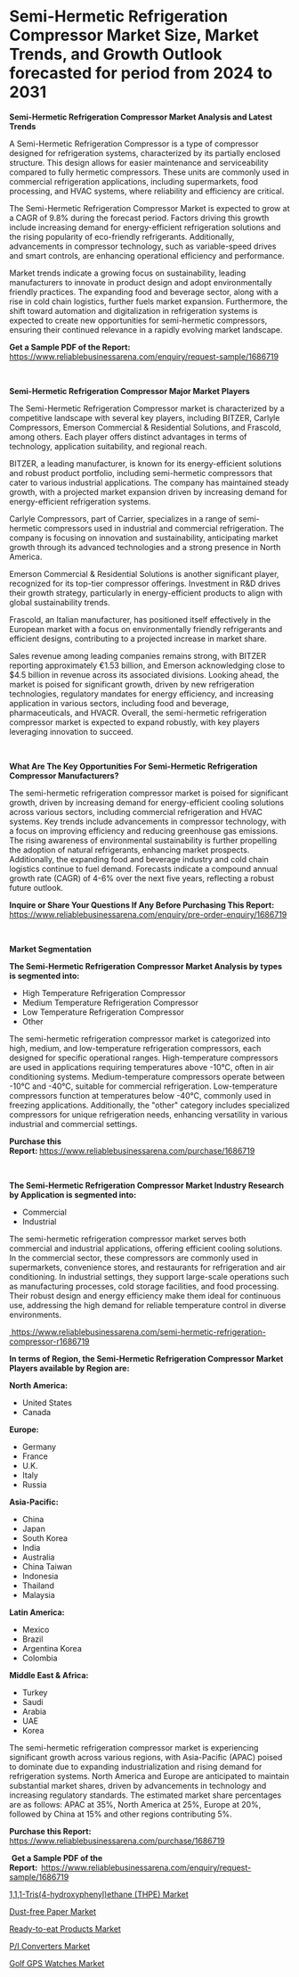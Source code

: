 <p><h1>Semi-Hermetic Refrigeration Compressor Market Size, Market Trends, and Growth Outlook forecasted for period from 2024 to 2031</h1></p><p><strong>Semi-Hermetic Refrigeration Compressor Market Analysis and Latest Trends</strong></p>
<p><p>A Semi-Hermetic Refrigeration Compressor is a type of compressor designed for refrigeration systems, characterized by its partially enclosed structure. This design allows for easier maintenance and serviceability compared to fully hermetic compressors. These units are commonly used in commercial refrigeration applications, including supermarkets, food processing, and HVAC systems, where reliability and efficiency are critical.</p><p>The Semi-Hermetic Refrigeration Compressor Market is expected to grow at a CAGR of 9.8% during the forecast period. Factors driving this growth include increasing demand for energy-efficient refrigeration solutions and the rising popularity of eco-friendly refrigerants. Additionally, advancements in compressor technology, such as variable-speed drives and smart controls, are enhancing operational efficiency and performance.</p><p>Market trends indicate a growing focus on sustainability, leading manufacturers to innovate in product design and adopt environmentally friendly practices. The expanding food and beverage sector, along with a rise in cold chain logistics, further fuels market expansion. Furthermore, the shift toward automation and digitalization in refrigeration systems is expected to create new opportunities for semi-hermetic compressors, ensuring their continued relevance in a rapidly evolving market landscape.</p></p>
<p><strong>Get a Sample PDF of the Report:&nbsp;</strong> <a href="https://www.reliablebusinessarena.com/enquiry/request-sample/1686719?utm_campaign=1566&utm_medium=2&utm_source=Github&utm_content=ia&utm_term=16102024&utm_id=semi-hermetic-refrigeration-compressor">https://www.reliablebusinessarena.com/enquiry/request-sample/1686719</a></p>
<p>&nbsp;</p>
<p><strong>Semi-Hermetic Refrigeration Compressor Major Market Players</strong></p>
<p><p>The Semi-Hermetic Refrigeration Compressor market is characterized by a competitive landscape with several key players, including BITZER, Carlyle Compressors, Emerson Commercial & Residential Solutions, and Frascold, among others. Each player offers distinct advantages in terms of technology, application suitability, and regional reach. </p><p>BITZER, a leading manufacturer, is known for its energy-efficient solutions and robust product portfolio, including semi-hermetic compressors that cater to various industrial applications. The company has maintained steady growth, with a projected market expansion driven by increasing demand for energy-efficient refrigeration systems.</p><p>Carlyle Compressors, part of Carrier, specializes in a range of semi-hermetic compressors used in industrial and commercial refrigeration. The company is focusing on innovation and sustainability, anticipating market growth through its advanced technologies and a strong presence in North America.</p><p>Emerson Commercial & Residential Solutions is another significant player, recognized for its top-tier compressor offerings. Investment in R&D drives their growth strategy, particularly in energy-efficient products to align with global sustainability trends. </p><p>Frascold, an Italian manufacturer, has positioned itself effectively in the European market with a focus on environmentally friendly refrigerants and efficient designs, contributing to a projected increase in market share.</p><p>Sales revenue among leading companies remains strong, with BITZER reporting approximately €1.53 billion, and Emerson acknowledging close to $4.5 billion in revenue across its associated divisions. Looking ahead, the market is poised for significant growth, driven by new refrigeration technologies, regulatory mandates for energy efficiency, and increasing application in various sectors, including food and beverage, pharmaceuticals, and HVACR. Overall, the semi-hermetic refrigeration compressor market is expected to expand robustly, with key players leveraging innovation to succeed.</p></p>
<p>&nbsp;</p>
<p><strong>What Are The Key Opportunities For Semi-Hermetic Refrigeration Compressor Manufacturers?</strong></p>
<p><p>The semi-hermetic refrigeration compressor market is poised for significant growth, driven by increasing demand for energy-efficient cooling solutions across various sectors, including commercial refrigeration and HVAC systems. Key trends include advancements in compressor technology, with a focus on improving efficiency and reducing greenhouse gas emissions. The rising awareness of environmental sustainability is further propelling the adoption of natural refrigerants, enhancing market prospects. Additionally, the expanding food and beverage industry and cold chain logistics continue to fuel demand. Forecasts indicate a compound annual growth rate (CAGR) of 4-6% over the next five years, reflecting a robust future outlook.</p></p>
<p><strong>Inquire or Share Your Questions If Any Before Purchasing This Report:</strong> <a href="https://www.reliablebusinessarena.com/enquiry/pre-order-enquiry/1686719?utm_campaign=1566&utm_medium=2&utm_source=Github&utm_content=ia&utm_term=16102024&utm_id=semi-hermetic-refrigeration-compressor">https://www.reliablebusinessarena.com/enquiry/pre-order-enquiry/1686719</a></p>
<p>&nbsp;</p>
<p><strong>Market Segmentation</strong></p>
<p><strong>The Semi-Hermetic Refrigeration Compressor Market Analysis by types is segmented into:</strong></p>
<p><ul><li>High Temperature Refrigeration Compressor</li><li>Medium Temperature Refrigeration Compressor</li><li>Low Temperature Refrigeration Compressor</li><li>Other</li></ul></p>
<p><p>The semi-hermetic refrigeration compressor market is categorized into high, medium, and low-temperature refrigeration compressors, each designed for specific operational ranges. High-temperature compressors are used in applications requiring temperatures above -10°C, often in air conditioning systems. Medium-temperature compressors operate between -10°C and -40°C, suitable for commercial refrigeration. Low-temperature compressors function at temperatures below -40°C, commonly used in freezing applications. Additionally, the "other" category includes specialized compressors for unique refrigeration needs, enhancing versatility in various industrial and commercial settings.</p></p>
<p><strong>Purchase this Report:&nbsp;</strong><a href="https://www.reliablebusinessarena.com/purchase/1686719?utm_campaign=1566&utm_medium=2&utm_source=Github&utm_content=ia&utm_term=16102024&utm_id=semi-hermetic-refrigeration-compressor">https://www.reliablebusinessarena.com/purchase/1686719</a></p>
<p>&nbsp;</p>
<p><strong>The Semi-Hermetic Refrigeration Compressor Market Industry Research by Application is segmented into:</strong></p>
<p><ul><li>Commercial</li><li>Industrial</li></ul></p>
<p><p>The semi-hermetic refrigeration compressor market serves both commercial and industrial applications, offering efficient cooling solutions. In the commercial sector, these compressors are commonly used in supermarkets, convenience stores, and restaurants for refrigeration and air conditioning. In industrial settings, they support large-scale operations such as manufacturing processes, cold storage facilities, and food processing. Their robust design and energy efficiency make them ideal for continuous use, addressing the high demand for reliable temperature control in diverse environments.</p></p>
<p><a href="https://www.reliablebusinessarena.com/semi-hermetic-refrigeration-compressor-r1686719?utm_campaign=1566&utm_medium=2&utm_source=Github&utm_content=ia&utm_term=16102024&utm_id=semi-hermetic-refrigeration-compressor">&nbsp;https://www.reliablebusinessarena.com/semi-hermetic-refrigeration-compressor-r1686719</a></p>
<p><strong>In terms of Region, the Semi-Hermetic Refrigeration Compressor Market Players available by Region are:</strong></p>
<p>
    <p> <strong> North America: </strong>
        <ul>
            <li>United States</li>
            <li>Canada</li>
        </ul>
        </p> 
    <p> <strong> Europe: </strong>
        <ul>
            <li>Germany</li>
            <li>France</li>
            <li>U.K.</li>
            <li>Italy</li>
            <li>Russia</li>
        </ul>
        </p> 
    <p> <strong> Asia-Pacific: </strong>
        <ul>
            <li>China</li>
            <li>Japan</li>
            <li>South Korea</li>
            <li>India</li>
            <li>Australia</li>
            <li>China Taiwan</li>
            <li>Indonesia</li>
            <li>Thailand</li>
            <li>Malaysia</li>
        </ul>
        </p> 
    <p> <strong> Latin America: </strong>
        <ul>
            <li>Mexico</li>
            <li>Brazil</li>
            <li>Argentina Korea</li>
            <li>Colombia</li>
        </ul>
        </p> 
    <p> <strong> Middle East & Africa: </strong>
        <ul>
            <li>Turkey</li>
            <li>Saudi</li>
            <li>Arabia</li>
            <li>UAE</li>
            <li>Korea</li>
        </ul>
    </p>
    </p>
<p><p>The semi-hermetic refrigeration compressor market is experiencing significant growth across various regions, with Asia-Pacific (APAC) poised to dominate due to expanding industrialization and rising demand for refrigeration systems. North America and Europe are anticipated to maintain substantial market shares, driven by advancements in technology and increasing regulatory standards. The estimated market share percentages are as follows: APAC at 35%, North America at 25%, Europe at 20%, followed by China at 15% and other regions contributing 5%.</p></p>
<p><strong>Purchase this Report: </strong><a href="https://www.reliablebusinessarena.com/purchase/1686719?utm_campaign=1566&utm_medium=2&utm_source=Github&utm_content=ia&utm_term=16102024&utm_id=semi-hermetic-refrigeration-compressor">https://www.reliablebusinessarena.com/purchase/1686719</a></p>
<p>&nbsp;<strong>Get a Sample PDF of the Report:&nbsp;&nbsp;</strong><a href="https://www.reliablebusinessarena.com/enquiry/request-sample/1686719?utm_campaign=1566&utm_medium=2&utm_source=Github&utm_content=ia&utm_term=16102024&utm_id=semi-hermetic-refrigeration-compressor">https://www.reliablebusinessarena.com/enquiry/request-sample/1686719</a></p>
<p><strong></strong></p>
<p><p><a href="https://www.linkedin.com/pulse/111-tris4-hydroxyphenylethane-thpe-market-global-trends-forecast-fwpxc?trk=public_post_embed_feed-article-content&utm_campaign=1566&utm_medium=2&utm_source=Github&utm_content=ia&utm_term=16102024&utm_id=semi-hermetic-refrigeration-compressor">1,1,1-Tris(4-hydroxyphenyl)ethane (THPE) Market</a></p><p><a href="https://www.linkedin.com/pulse/dust-free-paper-mosaic-piecing-together-global-market-dynamics-8cj3c?trk=public_post_embed_feed-article-content&utm_campaign=1566&utm_medium=2&utm_source=Github&utm_content=ia&utm_term=16102024&utm_id=semi-hermetic-refrigeration-compressor">Dust-free Paper Market</a></p><p><a href="https://www.linkedin.com/pulse/ready-to-eat-products-market-emerging-trends-future-prospects-nhepc?trk=public_post_embed_feed-article-content&utm_campaign=1566&utm_medium=2&utm_source=Github&utm_content=ia&utm_term=16102024&utm_id=semi-hermetic-refrigeration-compressor">Ready-to-eat Products Market</a></p><p><a href="https://www.linkedin.com/pulse/navigating-pi-converters-market-expert-analysis-forecast-g3fvc?trk=public_post_embed_feed-article-content&utm_campaign=1566&utm_medium=2&utm_source=Github&utm_content=ia&utm_term=16102024&utm_id=semi-hermetic-refrigeration-compressor">P/I Converters Market</a></p><p><a href="https://www.linkedin.com/pulse/golf-gps-watches-market-segmentation-geographical-regions-5gd1c?trk=public_post_embed_feed-article-content&utm_campaign=1566&utm_medium=2&utm_source=Github&utm_content=ia&utm_term=16102024&utm_id=semi-hermetic-refrigeration-compressor">Golf GPS Watches Market</a></p></p>